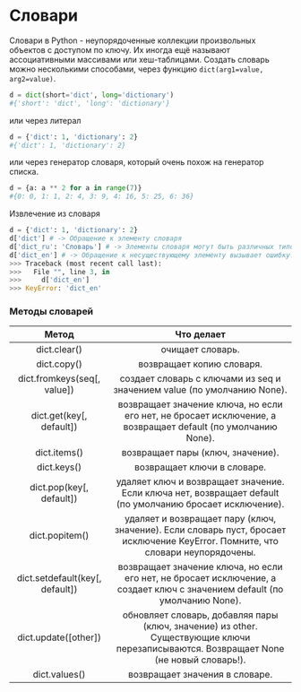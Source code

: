 # Словари
Словари в Python - неупорядоченные коллекции произвольных объектов с доступом по ключу. Их иногда ещё называют ассоциативными массивами или хеш-таблицами. Создать словарь можно несколькими способами, через функцию `dict(arg1=value, arg2=value)`.
```python
d = dict(short='dict', long='dictionary')
#{'short': 'dict', 'long': 'dictionary'}
```
или через литерал
```python
d = {'dict': 1, 'dictionary': 2}
#{'dict': 1, 'dictionary': 2}
```
или через генератор словаря, который очень похож на генератор списка.
```python
d = {a: a ** 2 for a in range(7)}
#{0: 0, 1: 1, 2: 4, 3: 9, 4: 16, 5: 25, 6: 36}
```

Извлечение из словаря
```python
d = {'dict': 1, 'dictionary': 2}
d['dict'] # -> Обращение к элементу словаря
d['dict_ru': 'Словарь'] # -> Элементы словаря могут быть различных типов, плюс здесь продемонстрирован способ добавления нового элемента в словарь
d['dict_en'] # -> Обращение к несуществующему элементу вызывает ошибку. Для избежания исключения есть специальный метод (см. ниже)
>>> Traceback (most recent call last):
>>>   File "", line 3, in
>>>     d['dict_en']
>>> KeyError: 'dict_en'
```

### Методы словарей
|Метод                            |Что делает |
|:-------------------------------:|:---------:|
| dict.clear()                    |  очищает словарь. |
| dict.copy()                     | возвращает копию словаря. |
| dict.fromkeys(seq[, value])     | создает словарь с ключами из seq и значением value (по умолчанию None). |
| dict.get(key[, default])        | возвращает значение ключа, но если его нет, не бросает исключение, а возвращает default (по умолчанию None). |
| dict.items()                    | возвращает пары (ключ, значение). |
| dict.keys() | возвращает ключи в словаре. |
| dict.pop(key[, default])        | удаляет ключ и возвращает значение. Если ключа нет, возвращает default (по умолчанию бросает исключение). |
| dict.popitem()                  | удаляет и возвращает пару (ключ, значение). Если словарь пуст, бросает исключение KeyError. Помните, что словари неупорядочены. |
| dict.setdefault(key[, default]) | возвращает значение ключа, но если его нет, не бросает исключение, а создает ключ с значением default (по умолчанию None). |
| dict.update([other])            | обновляет словарь, добавляя пары (ключ, значение) из other. Существующие ключи перезаписываются. Возвращает None (не новый словарь!). |
| dict.values()                   | возвращает значения в словаре. |
